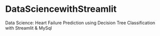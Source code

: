 # DataSciencewithStreamlit
Data Science: Heart Failure Prediction using Decision Tree Classification with Streamlit &amp; MySql
